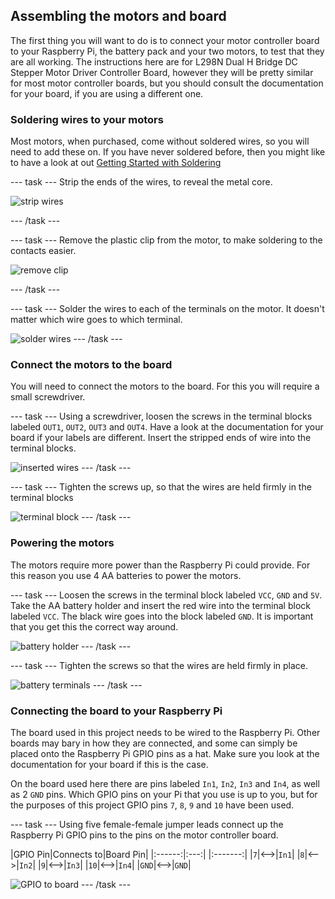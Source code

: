 ## Assembling the motors and board

The first thing you will want to do is to connect your motor controller board to your Raspberry Pi, the battery pack and your two motors, to test that they are all working.
The instructions here are for L298N Dual H Bridge DC Stepper Motor Driver Controller Board, however they will be pretty similar for most motor controller boards, but you should consult the documentation for your board, if you are using a different one.

### Soldering wires to your motors

Most motors, when purchased, come without soldered wires, so you will need to add these on. If you have never soldered before, then you might like to have a look at out [Getting Started with Soldering](https://projects.raspberrypi.org/en/projects/getting-started-with-soldering)

--- task ---
Strip the ends of the wires, to reveal the metal core.

![strip wires](images/strip-wire.jpg)
	
--- /task ---

--- task ---
Remove the plastic clip from the motor, to make soldering to the contacts easier.

![remove clip](images/motor-remove-clip.jpg)

--- /task ---

--- task ---
Solder the wires to each of the terminals on the motor. It doesn't matter which wire goes to which terminal.

![solder wires](images/solder-motor.gif)
--- /task ---

### Connect the motors to the board

You will need to connect the motors to the board. For this you will require a small screwdriver.

--- task ---
Using a screwdriver, loosen the screws in the terminal blocks labeled `OUT1`, `OUT2`, `OUT3` and `OUT4`. Have a look at the documentation for your board if your labels are different. Insert the stripped ends of wire into the terminal blocks.

![inserted wires](images/wires-in-board.jpg)
--- /task ---

--- task ---
Tighten the screws up, so that the wires are held firmly in the terminal blocks

![terminal block](images/wire-in-block.jpg)
--- /task ---

### Powering the motors

The motors require more power than the Raspberry Pi could provide. For this reason you use 4 AA batteries to power the motors.

--- task ---
Loosen the screws in the terminal block labeled `VCC`, `GND` and `5V`. Take the AA battery holder and insert the red wire into the terminal block labeled `VCC`. The black wire goes into the block labeled `GND`. It is important that you get this the correct way around.

![battery holder](images/battery-holder.jpg)
--- /task ---

--- task ---
Tighten the screws so that the wires are held firmly in place.

![battery terminals](images/battery-terminals.jpg)
--- /task ---

### Connecting the board to your Raspberry Pi

The board used in this project needs to be wired to the Raspberry Pi. Other boards may bary in how they are connected, and some can simply be placed onto the Raspberry Pi GPIO pins as a hat. Make sure you look at the documentation for your board if this is the case.

On the board used here there are pins labeled `In1`, `In2`, `In3` and `In4`, as well as 2 `GND` pins. Which GPIO pins on your Pi that you use is up to you, but for the purposes of this project GPIO pins `7`, `8`, `9` and `10` have been used.

--- task ---
Using five female-female jumper leads connect up the Raspberry Pi GPIO pins to the pins on the motor controller board.

|GPIO Pin|Connects to|Board Pin|
|:------:|:---:|   |:-------:|
|`7`|<-->|`In1`|
|`8`|<-->|`In2`|
|`9`|<-->|`In3`|
|`10`|<-->|`In4`|
|`GND`|<-->|`GND`|

![GPIO to board](images/gpio-board.jpg)
--- /task ---
